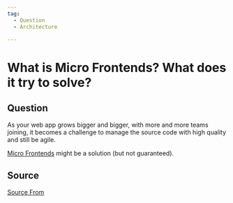 ```yaml
---
tag:
  - Question
  - Architecture

---
```

  
# What is Micro Frontends? What does it try to solve?

## Question
As your web app grows bigger and bigger, with more and more teams joining, it becomes a challenge to manage the source code with high quality and still be agile.

[Micro Frontends](https://martinfowler.com/articles/micro-frontends.html) might be a solution (but not guaranteed).




##  Source
[Source From](https://bigfrontend.dev/question/What-is-Micro-Frontends)

  